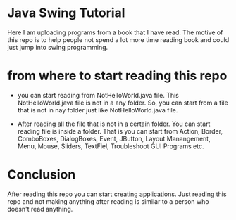 
# Java Swing Tutorial

Here I am uploading programs from a book that I have read. The motive of this repo is to help people not spend a lot more time reading book and could just jump into swing programming.

# from where to start reading this repo
- you can start reading from NotHelloWorld.java file. This NotHelloWorld.java file is not in a any folder. So, you can start from a file that is not in nay folder just like NotHelloWorld.java file.

- After reading all the file that is not in a certain folder. You can start reading file is inside a folder. That is you can start from Action, Border, ComboBoxes, DialogBoxes, Event, JButton, Layout Manangement, Menu, Mouse, Sliders, TextFiel, Troubleshoot GUI Programs etc. 

# Conclusion
After reading this repo you can start creating applications. Just reading this repo and not making anything after reading is similar to a person who doesn't read anything. 
